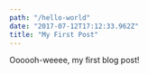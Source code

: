 ```yaml
---
path: "/hello-world"
date: "2017-07-12T17:12:33.962Z"
title: "My First Post"
---
```


Oooooh-weeee, my first blog post!
